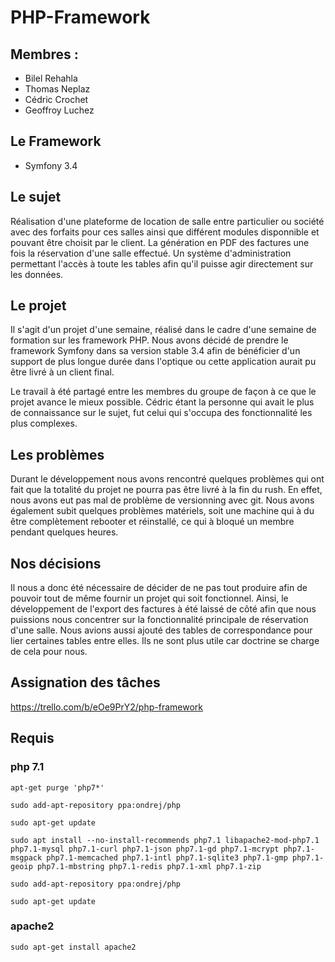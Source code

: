 # PHP-Framework

## Membres : 
  - Bilel Rehahla
  - Thomas Neplaz
  - Cédric Crochet
  - Geoffroy Luchez
  
## Le Framework
  - Symfony 3.4
  
## Le sujet

Réalisation d'une plateforme de location de salle entre particulier ou société avec des forfaits pour ces salles ainsi que différent modules disponnible et pouvant être choisit par le client.
La génération en PDF des factures une fois la réservation d'une salle effectué.
Un système d'administration permettant l'accès à toute les tables afin qu'il puisse agir directement sur les données.
  
## Le projet

Il s'agit d'un projet d'une semaine, réalisé dans le cadre d'une semaine de formation sur les framework PHP. Nous avons décidé de prendre le framework Symfony dans sa version stable 3.4 afin de bénéficier d'un support de plus longue durée dans l'optique ou cette application aurait pu être livré à un client final.

Le travail à été partagé entre les membres du groupe de façon à ce que le projet avance le mieux possible. Cédric étant la personne qui avait le plus de connaissance sur le sujet, fut celui qui s'occupa des fonctionnalité les plus complexes. 

## Les problèmes

Durant le développement nous avons rencontré quelques problèmes qui ont fait que la totalité du projet ne pourra pas être livré à la fin du rush. En effet, nous avons eut pas mal de problème de versionning avec git.
Nous avons également subit quelques problèmes matériels, soit une machine qui à du être complètement rebooter et réinstallé, ce qui à bloqué un membre pendant quelques heures.

## Nos décisions

Il nous a donc été nécessaire de décider de ne pas tout produire afin de pouvoir tout de même fournir un projet qui soit fonctionnel. Ainsi, le développement de l'export des factures à été laissé de côté afin que nous puissions nous concentrer sur la fonctionnalité principale de réservation d'une salle.
Nous avions aussi ajouté des tables de correspondance pour lier certaines tables entre elles. Ils ne sont plus utile car doctrine se charge de cela pour nous.

## Assignation des tâches

https://trello.com/b/eOe9PrY2/php-framework

## Requis

### php 7.1
`apt-get purge 'php7*'`

`sudo add-apt-repository ppa:ondrej/php`

`sudo apt-get update`

`sudo apt install --no-install-recommends php7.1 libapache2-mod-php7.1 php7.1-mysql php7.1-curl php7.1-json php7.1-gd php7.1-mcrypt php7.1-msgpack php7.1-memcached php7.1-intl php7.1-sqlite3 php7.1-gmp php7.1-geoip php7.1-mbstring php7.1-redis php7.1-xml php7.1-zip`

`sudo add-apt-repository ppa:ondrej/php`

`sudo apt-get update`

### apache2

`sudo apt-get install apache2`




